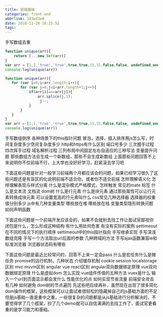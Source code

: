 ```yaml
---
title: 前端基础
categories: front-end
abbrlink: 3d3ed3e0
date: 2018-11-28 16:21:52
tags:
---
```


手写数组去重
```js
function unique(arr){
    return [...new Set(arr)]
}
var arr = [1,1,'true','true',true,true,15,15,false,false, undefined,undefined, null,null, NaN, NaN,'NaN', 0, 0, 'a', 'a',{},{}];
console.log(unique(arr))
```
```js
function unique(arr){
   for (var i=0;i<arr.length;i++){
       for (var j=0;j<i<arr.length+1;j++){
           if(arr[i]===arr[j]){
               arr.splice(j,1);
                j--;
           }
       }
   }
}
var arr = [1,1,'true','true',true,true,15,15,false,false, undefined,undefined, null,null, NaN, NaN,'NaN', 0, 0, 'a', 'a',{},{}];
console.log(unique(arr))
```

手写数组倒序
各种场景下的this指针问题
冒泡，选择，插入排序用js怎么写，时间复杂度多少空间复杂度多少
http和https有什么区别 端口号多少 
三次握手过程
四次挥手过程
域名解析过程
三列布局中间固定左右自适应的三种写法
变量提升问题
那些数组方法会生成一个新数组，那些不会生成新数组
上面那些问题回答不上来说明你不仅前端不行，上大学也没好好学习，赶紧滚去学习吧


下面这些问题是针对一般学习前端两个月都应该会的问题，如果已经学习很久了这些问题还是有盲区的化说明前端不适合你，或者你不适合前端
怎样理解语义化
怎样理解表现与样式分离
什么是混杂模式严格模式，怎样触发
常见的mate 标签 
什么是文本流 文档流 dom树
什么是行元素 什么是块元素 通过那些属性可以让行元素转换成块元素
可以设置宽高的行元素叫什么
css常见几种选择器
选择器的权重值分别多少
js中有几种变量类型 哪些放在堆 哪些放在栈
变量类型隐形转换问题
如何声明函数




下面这些问题是一个前端开发应该会的，如果不会就别去找工作让面试官鄙视你
闭包是什么，怎么形成这种结构 有什么用处何危害 有没有实际的案例
settimeout在不同的情况下的执行顺序
settimeout中的this指针指向 
手写继承实现
手写深浅数组克隆
手写一个方法取出url后面的参数 
几种跨域的方法
手写ajax函数兼容ie和标准浏览器
浏览器状态码有哪些


下面这些问题是最近比较常问的，回答不上来一定会pass
什么是宏任务什么是微任务
promise的运行机制，几种状态 
介绍缓存机制
cookie session localstorage区别
mvc mvvm区别 
angular vue react区别 
angular双向数据绑定原理
vue双向数据绑定原理 
什么是虚拟dom 怎么实现 
vue组件传值的五种方法
vuex是什么
输入一个url到页面显示都会发什么
性能优化的点
如何实现节省流量 
前端安全攻击有几种 如何避免 
dom树的节点遍历
先这些吧后续再补，虽然现在出现了很多简化dom操作的框架，这些框架可以让面试者很轻松的隐藏掉自己的js基础方面的不足 
但是js基础一直是重中之重，一些很复杂的问题都是从js基础进行分析解决的，不要觉得学了几个框架，抄了几个demo就可以自信满满的去找工作了，面试官更看重的是学习能力和基础。
